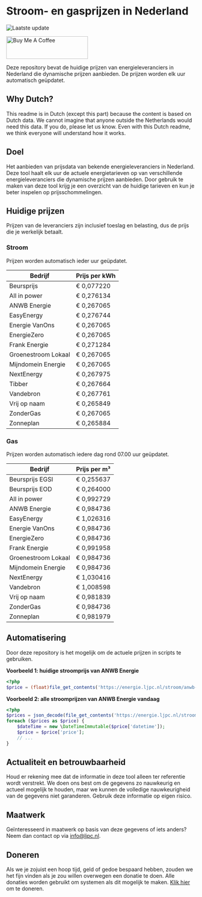 # Stroom- en gasprijzen in Nederland

![Laatste update](https://img.shields.io/badge/laatste%20update-2023--07--19%2012%3A00%20CET-brightgreen)

<a href="https://www.buymeacoffee.com/Lars-" target="_blank"><img src="https://cdn.buymeacoffee.com/buttons/v2/default-orange.png" alt="Buy Me A Coffee" height="60" style="height: 60px !important;width: 217px !important;" ></a>

Deze repository bevat de huidige prijzen van energieleveranciers in Nederland die dynamische prijzen aanbieden. De prijzen worden elk uur automatisch geüpdatet.

## Why Dutch?

This readme is in Dutch (except this part) because the content is based on Dutch data. We cannot imagine that anyone outside the Netherlands would need this data. If you do, please let us know. Even with this Dutch readme, we think
everyone will understand how it works.

## Doel

Het aanbieden van prijsdata van bekende energieleveranciers in Nederland. Deze tool haalt elk uur de actuele energietarieven op van verschillende energieleveranciers die dynamische prijzen aanbieden. Door gebruik te maken van deze tool
krijg je een overzicht van de huidige tarieven en kun je beter inspelen op prijsschommelingen.

## Huidige prijzen

Prijzen van de leveranciers zijn inclusief toeslag en belasting, dus de prijs die je werkelijk betaalt.

### Stroom

Prijzen worden automatisch ieder uur geüpdatet.

 Bedrijf | Prijs per kWh 
---------|---------------
Beursprijs | € 0,077220
All in power | € 0,276134
ANWB Energie | € 0,267065
EasyEnergy | € 0,276744
Energie VanOns | € 0,267065
EnergieZero | € 0,267065
Frank Energie | € 0,271284
Groenestroom Lokaal | € 0,267065
Mijndomein Energie | € 0,267065
NextEnergy | € 0,267975
Tibber | € 0,267664
Vandebron | € 0,267761
Vrij op naam | € 0,265849
ZonderGas | € 0,267065
Zonneplan | € 0,265884


### Gas

Prijzen worden automatisch iedere dag rond 07.00 uur geüpdatet.

 Bedrijf | Prijs per m³ 
---------|--------------
Beursprijs EGSI | € 0,255637
Beursprijs EOD | € 0,264000
All in power | € 0,992729
ANWB Energie | € 0,984736
EasyEnergy | € 1,026316
Energie VanOns | € 0,984736
EnergieZero | € 0,984736
Frank Energie | € 0,991958
Groenestroom Lokaal | € 0,984736
Mijndomein Energie | € 0,984736
NextEnergy | € 1,030416
Vandebron | € 1,008598
Vrij op naam | € 0,981839
ZonderGas | € 0,984736
Zonneplan | € 0,981979


## Automatisering

Door deze repository is het mogelijk om de actuele prijzen in scripts te gebruiken.

**Voorbeeld 1: huidige stroomprijs van ANWB Energie**

```php
<?php
$price = (float)file_get_contents('https://energie.ljpc.nl/stroom/anwb-energie-nu.txt');

```

**Voorbeeld 2: alle stroomprijzen van ANWB Energie vandaag**

```php
<?php
$prices = json_decode(file_get_contents('https://energie.ljpc.nl/stroom/all-in-power-vandaag.json'),true);
foreach ($prices as $price) {
    $dateTime = new \DateTimeImmutable($price['datetime']);
    $price = $price['price'];
    // ...
}
```

## Actualiteit en betrouwbaarheid

Houd er rekening mee dat de informatie in deze tool alleen ter referentie wordt verstrekt. We doen ons best om de gegevens zo nauwkeurig en actueel mogelijk te houden, maar we kunnen de volledige nauwkeurigheid van de gegevens niet
garanderen. Gebruik deze informatie op eigen risico.

## Maatwerk

Geïnteresseerd in maatwerk op basis van deze gegevens of iets anders? Neem dan contact op
via [info@ljpc.nl](mailto:info@ljpc.nl?subject=Energie%20prijzen).

## Doneren

Als we je zojuist een hoop tijd, geld of gedoe bespaard hebben, zouden we het fijn vinden als je zou willen overwegen een
donatie te doen. Alle donaties worden gebruikt om systemen als dit mogelijk te
maken. [Klik hier](https://www.buymeacoffee.com/Lars-) om te doneren.
